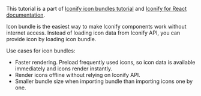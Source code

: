 This tutorial is a part of [Iconify icon bundles tutorial](./index.md) and [Iconify for React documentation](/icon-components/react/index.md).

Icon bundle is the easiest way to make Iconify components work without internet access. Instead of loading icon data from Iconify API, you can provide icon by loading icon bundle.

Use cases for icon bundles:

- Faster rendering. Preload frequently used icons, so icon data is available immediately and icons render instantly.
- Render icons offline without relying on Iconify API.
- Smaller bundle size when importing bundle than importing icons one by one.
